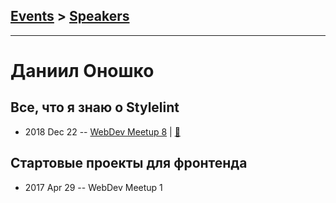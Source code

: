 ## [Events](../README.md) > [Speakers](../speakers.md)
---

# Даниил Оношко

## Все, что я знаю о Stylelint
- 2018 Dec 22 -- [WebDev Meetup 8](https://www.youtube.com/watch?v=0-1Ds7eG968)  | [:notebook:](https://docs.google.com/presentation/d/1ETo2cD96KIBB7KOFvTZD2FnJ8klxShrrf2kY-Ev0ayY/edit)  
## Стартовые проекты для фронтенда
- 2017 Apr 29 -- WebDev Meetup 1    
